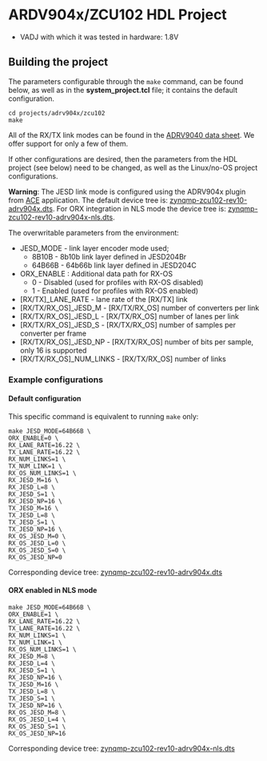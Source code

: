 <!-- no_no_os -->

# ARDV904x/ZCU102 HDL Project

- VADJ with which it was tested in hardware: 1.8V

## Building the project

The parameters configurable through the `make` command, can be found below, as well as in the **system_project.tcl** file; it contains the default configuration.

```
cd projects/adrv904x/zcu102
make
```

All of the RX/TX link modes can be found in the [ADRV9040 data sheet](https://www.analog.com/media/en/technical-documentation/data-sheets/adrv9040.pdf). We offer support for only a few of them.

If other configurations are desired, then the parameters from the HDL project (see below) need to be changed, as well as the Linux/no-OS project configurations.

**Warning**: The JESD link mode is configured using the ADRV904x plugin from [ACE](https://wiki.analog.com/resources/tools-software/ace) application. The default device tree is: [zynqmp-zcu102-rev10-adrv904x.dts](https://github.com/analogdevicesinc/linux/blob/main/arch/arm64/boot/dts/xilinx/zynqmp-zcu102-rev10-adrv904x.dts). For ORX integration in NLS mode the device tree is: [zynqmp-zcu102-rev10-adrv904x-nls.dts](https://github.com/analogdevicesinc/linux/blob/main/arch/arm64/boot/dts/xilinx/zynqmp-zcu102-rev10-adrv904x-nls.dts).

The overwritable parameters from the environment:

- JESD_MODE - link layer encoder mode used;
  - 8B10B - 8b10b link layer defined in JESD204Br
  - 64B66B - 64b66b link layer defined in JESD204C
- ORX_ENABLE : Additional data path for RX-OS
  - 0 - Disabled (used for profiles with RX-OS disabled)
  - 1 - Enabled (used for profiles with RX-OS enabled)
- [RX/TX]_LANE_RATE - lane rate of the [RX/TX] link
- [RX/TX/RX_OS]_JESD_M - [RX/TX/RX_OS] number of converters per link
- [RX/TX/RX_OS]_JESD_L - [RX/TX/RX_OS] number of lanes per link
- [RX/TX/RX_OS]_JESD_S - [RX/TX/RX_OS] number of samples per converter per frame
- [RX/TX/RX_OS]_JESD_NP - [RX/TX/RX_OS] number of bits per sample, only 16 is supported
- [RX/TX/RX_OS]_NUM_LINKS - [RX/TX/RX_OS] number of links

### Example configurations

#### Default configuration

This specific command is equivalent to running `make` only:

```
make JESD_MODE=64B66B \
ORX_ENABLE=0 \
RX_LANE_RATE=16.22 \
TX_LANE_RATE=16.22 \
RX_NUM_LINKS=1 \
TX_NUM_LINK=1 \
RX_OS_NUM_LINKS=1 \
RX_JESD_M=16 \
RX_JESD_L=8 \
RX_JESD_S=1 \
RX_JESD_NP=16 \
TX_JESD_M=16 \
TX_JESD_L=8 \
TX_JESD_S=1 \
TX_JESD_NP=16 \
RX_OS_JESD_M=0 \
RX_OS_JESD_L=0 \
RX_OS_JESD_S=0 \
RX_OS_JESD_NP=0
```

Corresponding device tree: [zynqmp-zcu102-rev10-adrv904x.dts](https://github.com/analogdevicesinc/linux/blob/main/arch/arm64/boot/dts/xilinx/zynqmp-zcu102-rev10-adrv904x.dts)

#### ORX enabled in NLS mode

```
make JESD_MODE=64B66B \
ORX_ENABLE=1 \
RX_LANE_RATE=16.22 \
TX_LANE_RATE=16.22 \
RX_NUM_LINKS=1 \
TX_NUM_LINK=1 \
RX_OS_NUM_LINKS=1 \
RX_JESD_M=8 \
RX_JESD_L=4 \
RX_JESD_S=1 \
RX_JESD_NP=16 \
TX_JESD_M=16 \
TX_JESD_L=8 \
TX_JESD_S=1 \
TX_JESD_NP=16 \
RX_OS_JESD_M=8 \
RX_OS_JESD_L=4 \
RX_OS_JESD_S=1 \
RX_OS_JESD_NP=16
```

Corresponding device tree: [zynqmp-zcu102-rev10-adrv904x-nls.dts](https://github.com/analogdevicesinc/linux/blob/main/arch/arm64/boot/dts/xilinx/zynqmp-zcu102-rev10-adrv904x-nls.dts)